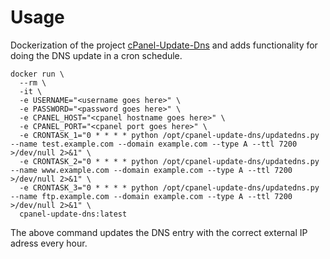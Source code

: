 # Usage

Dockerization of the project [cPanel-Update-Dns](https://github.com/birkoss/cPanel-Update-Dns) and adds functionality for doing the DNS update in a cron schedule.

```
docker run \
  --rm \
  -it \
  -e USERNAME="<username goes here>" \
  -e PASSWORD="<password goes here>" \
  -e CPANEL_HOST="<cpanel hostname goes here>" \
  -e CPANEL_PORT="<cpanel port goes here>" \
  -e CRONTASK_1="0 * * * * python /opt/cpanel-update-dns/updatedns.py --name test.example.com --domain example.com --type A --ttl 7200 >/dev/null 2>&1" \
  -e CRONTASK_2="0 * * * * python /opt/cpanel-update-dns/updatedns.py --name www.example.com --domain example.com --type A --ttl 7200 >/dev/null 2>&1" \
  -e CRONTASK_3="0 * * * * python /opt/cpanel-update-dns/updatedns.py --name ftp.example.com --domain example.com --type A --ttl 7200 >/dev/null 2>&1" \
  cpanel-update-dns:latest
```

The above command updates the DNS entry with the correct external IP adress every hour.

